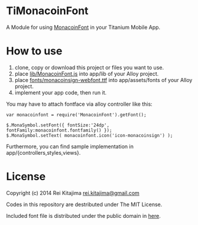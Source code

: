
# TiMonacoinFont

A Module for using [MonacoinFont](https://github.com/RayKitajima/MonacoinFont) in your Titanium Mobile App.

# How to use

1. clone, copy or download this project or files you want to use.
2. place [lib/MonacoinFont.js](https://github.com/RayKitajima/TiMonacoinFont/blob/master/app/lib/MonacoinFont.js) into app/lib of your Alloy project.
3. place [fonts/monacoinsign-webfont.ttf](https://github.com/RayKitajima/TiMonacoinFont/blob/master/app/fonts/monacoinsign-webfont.ttf) into app/assets/fonts of your Alloy project.
4. implement your app code, then run it.

You may have to attach fontface via alloy controller like this:

```
var monacoinfont = require('MonacoinFont').getFont();

$.MonaSymbol.setFont({ fontSize:'24dp', fontFamily:monacoinfont.fontfamily() });
$.MonaSymbol.setText( monacoinfont.icon('icon-monacoinsign') );
```

Furthermore, you can find sample implementation in app/{controllers,styles,views}.

# License

Copyright (c) 2014 Rei Kitajima <rei.kitajima@gmail.com>

Codes in this repository are destributed under The MIT License.

Included font file is distributed under the public domain in [here](https://github.com/RayKitajima/MonacoinFont).

